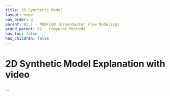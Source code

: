 ```yaml
---
title: 2D Synthetic Model
layout: home
nav_order: 3
parent: B2.1 - MODFLOW (Groundwater Flow Modeling)
grand_parent: B2 - Computer Methods
has_toc: false
has_children: false
---
```


<script
  src="https://cdn.mathjax.org/mathjax/latest/MathJax.js?config=TeX-AMS-MML_HTMLorMML"
  type="text/javascript">
</script>

# 2D Synthetic Model Explanation with video

...
